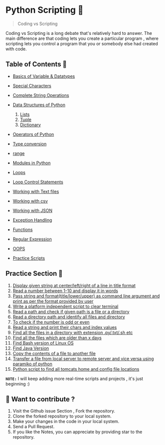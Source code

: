 # Python Scripting 🐍

> Coding vs Scripting <br>

Coding vs Scripting is a long debate that's relatively hard to answer. The main difference are that coding lets you create a particular program , where scripting lets you control a program that you or somebody else had created with code.

## Table of Contents 📄

* [Basics of Variable & Datatypes](./variable/)
* [Special Characters](./Special_Character/)
* [Complete String Operations](./Strings/)
* [Data Structures of Python]()

    1. [Lists](./Lists/)
    2. [Tuple](./tuple/)
    3. [Dictionary](./Dictionaries/)

* [Operators of Python](./Operators/)
* [Type conversion](./type_conversion/)
* [range](./range()/)
* [Modules in Python](./Modules-in-python/)
* [Loops](./Loops/)
* [Loop Control Statements](./Loop_control_statements/)
* [Working with Text files](./working_with_text_files/)
* [Working with csv](./working-with-csv/)
* [Working with JSON](./working_with_json_files/)
* [Exception Handling](./Exception_Handling/)
* [Functions](./Functions/)
* [Regular Expression](./RegEx/)
* [OOPS](./OOPS/)
* [Practice Scripts](./Practice/)


## Practice Section 🚧
1. [Display given string at center/left/right of a line in title format](./Practice/Display-string-left-right-center.py)
2. [Read a number between 1-10 and display it in words](./Practice/Read-num-1to10.py)
3. [Pass string and format(title/lower/upper) as command line argument and print as per the format provided by user](./Practice/string-argv-format.py)
4. [Write a platform independent script to clear terminal](./Practice/clear-terminal.py)
5. [Read a path and check if given path is a file or a directory](./Practice/check-path-file-dir.py)
6. [Read a directory path and identify all files and directory](./Practice/check-all-dir-file.py)
7. [To check if the number is odd or even](./Practice/odd-even.py)
8. [Read a string and print their chars and index values](./Practice/char-index-value.py)
9. [Find all the files in a directory with extension .py/.txt/.sh etc](./Practice/find-files-extension.py)
10. [Find all the files which are older than x days](./Practice/del-older-files.py)
11. [Find Bash version of Linux OS](./Practice/bash-version.py)
12. [Find Java Version](./Practice/get-java-version.py)
13. [Copy the contents of a file to another file](./Practice/copy-content.py)
14. [Transfer a file from local server to remote server and vice versa using paramiko of python](./Practice/Paramiko-transfer-download-remote-server.py)
15. [Python script to find all tomcats home and config file locations](./Practice/tomcat-config-file-location.py)

**`NOTE:`** I will keep adding more real-time scripts and projects , it's just beginning :)  

## 📝 Want to contribute ?


1. Visit the Github issue Section , Fork the repository. 
2. Clone the forked repository to your local system.
3. Make your changes in the code in your local system.
4. Send a Pull Request.
5. If you like the Notes, you can appreciate by providing star to the repository.
